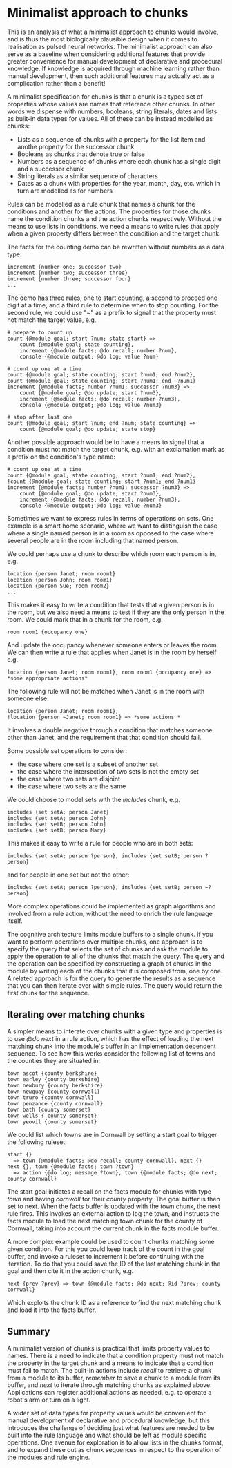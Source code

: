 # Minimalist approach to chunks

This is an analysis of what a minimalist approach to chunks would involve, and is thus the most biologically plausible design when it comes to realisation as pulsed neural networks. The minimalist approach can also serve as a baseline when considering additional features that provide greater convenience for manual development of declarative and procedural knowledge. If knowledge is acquired through machine learning rather than manual development, then such additional features may actually act as a complication rather than a benefit!

A minimalist specification for chunks is that a chunk is a typed set of properties whose values are names that reference other chunks.  In other words we dispense with numbers, booleans, string literals, dates and lists as built-in data types for values.  All of these can be instead modelled as chunks:

* Lists as a sequence of chunks with a property for the list item and anothe property for the successor chunk
* Booleans as chunks that denote true or false
* Numbers as a sequence of chunks where each chunk has a single digit and a successor chunk
* String literals as a similar sequence of characters
* Dates as a chunk with properties for the year, month, day, etc. which in turn are modelled as for numbers

Rules can be modelled as a rule chunk that names a chunk for the conditions and another for the actions. The properties for those chunks name the condition chunks and the action chunks respectively. Without the means to use lists in conditions, we need a means to write rules that apply when a given property differs between the conditiion and the target chunk.

The facts for the counting demo can be rewritten without numbers as a data type:

```
increment {number one; successor two}
increment {number two; successor three}
increment {number three; successor four}
...
```

The demo has three rules, one to start counting, a second to proceed one digit at a time, and a third rule to determine when to stop counting. For the second rule, we could use "~" as a prefix to signal that the property must not match the target value, e.g.

```
# prepare to count up
count {@module goal; start ?num; state start} =>
	count {@module goal; state counting},
	increment {@module facts; @do recall; number ?num},
	console {@module output; @do log; value ?num}

# count up one at a time
count {@module goal; state counting; start ?num1; end ?num2},
count {@module goal; state counting; start ?num1; end ~?num1}
increment {@module facts; number ?num1; successor ?num3} =>
	count {@module goal; @do update; start ?num3},
	increment {@module facts; @do recall; number ?num3},
	console {@module output; @do log; value ?num3}

# stop after last one
count {@module goal; start ?num; end ?num; state counting} =>
	count {@module goal; @do update; state stop}
```
Another possible approach would be to have a means to signal that a condition must not match the target chunk, e.g. with an exclamation mark as a prefix on the condition's type name:

```
# count up one at a time
count {@module goal; state counting; start ?num1; end ?num2},
!count {@module goal; state counting; start ?num1; end ?num1}
increment {@module facts; number ?num1; successor ?num3} =>
	count {@module goal; @do update; start ?num3},
	increment {@module facts; @do recall; number ?num3},
	console {@module output; @do log; value ?num3}
```


Sometimes we want to express rules in terms of operations on sets. One example is a smart home scenario, where we want to distinguish the case where a single named person is in a room as opposed to the case where several people are in the room including that named person.

We could perhaps use a chunk to describe which room each person is in, e.g.

```
location {person Janet; room room1}
location {person John; room room1}
location {person Sue; room room2}
...
```

This makes it easy to write a condition that tests that a given person is in the room, but we also need a means to test if they are the only person in the room. We could mark that in a chunk for the room, e.g.

```
room room1 {occupancy one}
```
And update the occupancy whenever someone enters or leaves the room.  We can then write a rule that applies when Janet is in the room by herself e.g.

```
location {person Janet; room room1}, room room1 {occupancy one} => *some appropriate actions*
```
The following rule will not be matched when Janet is in the room with someone else: 

```
location {person Janet; room room1},
!location {person ~Janet; room room1} => *some actions *
```
It involves a double negative through a condition that matches someone other than Janet, and the requirement that that condition should fail.

Some possible set operations to consider:

* the case where one set is a subset of another set
* the case where the intersection of two sets is not the empty set
* the case where two sets are disjoint
* the case where two sets are the same

We could choose to model sets with the *includes* chunk, e.g.

```
includes {set setA; person Janet}
includes {set setA; person John}
includes {set setB; person John]
includes {set setB; person Mary}
```
This makes it easy to write a rule for people who are in both sets:

```
includes {set setA; person ?person}, includes {set setB; person ?person}
```

and for people in one set but not the other:
```
includes {set setA; person ?person}, includes {set setB; person ~?person}
```
More complex operations could be implemented as graph algorithms and involved from a rule action, without the need to enrich the rule language itself.

The cognitive architecture limits module buffers to a single chunk. If you want to perform operations over multiple chunks, one approach is to specify the query that selects the set of chunks and ask the module to apply the operation to all of the chunks that match the query.  The query and the operation can be specified by constructing a graph of chunks in the module by writing each of the chunks that it is composed from, one by one. A related approach is for the query to generate the results as a sequence that you can then iterate over with simple rules.  The query would return the first chunk for the sequence.

## Iterating over matching chunks

A simpler means to interate over chunks with a given type and properties is to use *@do next* in a rule action, which has the effect of loading the next matching chunk into the module's buffer in an implementation dependent sequence. To see how this works consider the following list of towns and the counties they are situated in:

```
town ascot {county berkshire}
town earley {county berkshire}
town newbury {county berkshire}
town newquay {county cornwall}
town truro {county cornwall}
town penzance {county cornwall}
town bath {county somerset}
town wells { county somerset}
town yeovil {county somerset}
```

We could list which towns are in Cornwall by setting a start goal to trigger the following ruleset:

```
start {}
  => town {@module facts; @do recall; county cornwall}, next {}
next {}, town {@module facts; town ?town} 
  => action {@do log; message ?town}, town {@module facts; @do next; county cornwall}
```
The start goal initiates a recall on the facts module for chunks with type *town* and having *cornwall* for their *county* property. The goal buffer is then set to next.  When the facts buffer is updated with the town chunk, the next rule fires. This invokes an external action to log the town, and instructs the facts module to load the next matching town chunk for the county of Cornwall, taking into account the current chunk in the facts module buffer.

A more complex example could be used to count chunks matching some given condition. For this you could keep track of the count in the goal buffer, and invoke a ruleset to increment it before continuing with the iteration. To do that you could save the ID of the last matching chunk in the goal and then cite it in the action chunk, e.g.

```
next {prev ?prev} => town {@module facts; @do next; @id ?prev; county cornwall}
```
Which exploits the chunk ID as a reference to find the next matching chunk and load it into the facts buffer.

## Summary

A minimalist version of chunks is practical that limits property values to names. There is a need to indicate that a condition property must not match the property in the target chunk and a means to indicate that a condition must fail to match. The built-in actions include *recall* to retrieve a chunk from a module to its buffer, *remember* to save a chunk to a module from its buffer, and *next* to iterate through matching chunks as explained above.  Applications can register additional actions as needed, e.g. to operate a robot's arm or turn on a light.

A wider set of data types for property values would be convenient for manual development of declarative and procedural knowledge, but this introduces the challenge of deciding just what features are needed to be built into the rule language and what should be left as module specific operations. One avenue for exploration is to allow lists in the chunks format, and to expand these out as chunk sequences in respect to the operation of the modules and rule engine.
